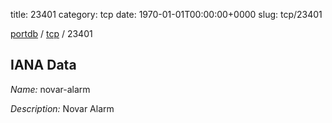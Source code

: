title: 23401
category: tcp
date: 1970-01-01T00:00:00+0000
slug: tcp/23401

[portdb](/) / [tcp](/category/tcp.html) / 23401


## IANA Data

_Name:_ novar-alarm

_Description:_ Novar Alarm

